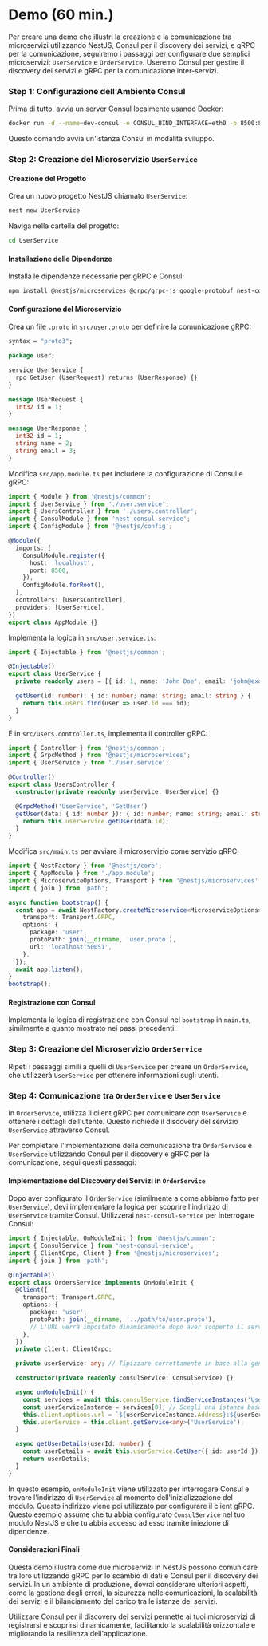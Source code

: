 # Demo (60 min.)

Per creare una demo che illustri la creazione e la comunicazione tra microservizi utilizzando NestJS, Consul per il discovery dei servizi, e gRPC per la comunicazione, seguiremo i passaggi per configurare due semplici microservizi: `UserService` e `OrderService`. Useremo Consul per gestire il discovery dei servizi e gRPC per la comunicazione inter-servizi.

### Step 1: Configurazione dell'Ambiente Consul

Prima di tutto, avvia un server Consul localmente usando Docker:

```bash
docker run -d --name=dev-consul -e CONSUL_BIND_INTERFACE=eth0 -p 8500:8500 consul
```

Questo comando avvia un'istanza Consul in modalità sviluppo.

### Step 2: Creazione del Microservizio `UserService`

#### Creazione del Progetto

Crea un nuovo progetto NestJS chiamato `UserService`:

```bash
nest new UserService
```

Naviga nella cartella del progetto:

```bash
cd UserService
```

#### Installazione delle Dipendenze

Installa le dipendenze necessarie per gRPC e Consul:

```bash
npm install @nestjs/microservices @grpc/grpc-js google-protobuf nest-consul-service consul
```

#### Configurazione del Microservizio

Crea un file `.proto` in `src/user.proto` per definire la comunicazione gRPC:

```proto
syntax = "proto3";

package user;

service UserService {
  rpc GetUser (UserRequest) returns (UserResponse) {}
}

message UserRequest {
  int32 id = 1;
}

message UserResponse {
  int32 id = 1;
  string name = 2;
  string email = 3;
}
```

Modifica `src/app.module.ts` per includere la configurazione di Consul e gRPC:

```typescript
import { Module } from '@nestjs/common';
import { UserService } from './user.service';
import { UsersController } from './users.controller';
import { ConsulModule } from 'nest-consul-service';
import { ConfigModule } from '@nestjs/config';

@Module({
  imports: [
    ConsulModule.register({
      host: 'localhost',
      port: 8500,
    }),
    ConfigModule.forRoot(),
  ],
  controllers: [UsersController],
  providers: [UserService],
})
export class AppModule {}
```

Implementa la logica in `src/user.service.ts`:

```typescript
import { Injectable } from '@nestjs/common';

@Injectable()
export class UserService {
  private readonly users = [{ id: 1, name: 'John Doe', email: 'john@example.com' }];

  getUser(id: number): { id: number; name: string; email: string } {
    return this.users.find(user => user.id === id);
  }
}
```

E in `src/users.controller.ts`, implementa il controller gRPC:

```typescript
import { Controller } from '@nestjs/common';
import { GrpcMethod } from '@nestjs/microservices';
import { UserService } from './user.service';

@Controller()
export class UsersController {
  constructor(private readonly userService: UserService) {}

  @GrpcMethod('UserService', 'GetUser')
  getUser(data: { id: number }): { id: number; name: string; email: string } {
    return this.userService.getUser(data.id);
  }
}
```

Modifica `src/main.ts` per avviare il microservizio come servizio gRPC:

```typescript
import { NestFactory } from '@nestjs/core';
import { AppModule } from './app.module';
import { MicroserviceOptions, Transport } from '@nestjs/microservices';
import { join } from 'path';

async function bootstrap() {
  const app = await NestFactory.createMicroservice<MicroserviceOptions>(AppModule, {
    transport: Transport.GRPC,
    options: {
      package: 'user',
      protoPath: join(__dirname, 'user.proto'),
      url: 'localhost:50051',
    },
  });
  await app.listen();
}
bootstrap();
```

#### Registrazione con Consul

Implementa la logica di registrazione con Consul nel `bootstrap` in `main.ts`, similmente a quanto mostrato nei passi precedenti.

### Step 3: Creazione del Microservizio `OrderService`

Ripeti i passaggi simili a quelli di `UserService` per creare un `OrderService`, che utilizzerà `UserService` per ottenere informazioni sugli utenti.

### Step 4: Comunicazione tra `OrderService` e `UserService`

In `OrderService`, utilizza il client gRPC per comunicare con `UserService` e ottenere i dettagli dell'utente. Questo richiede il discovery del servizio `UserService` attraverso Consul.

Per completare l'implementazione della comunicazione tra `OrderService` e `UserService` utilizzando Consul per il discovery e gRPC per la comunicazione, segui questi passaggi:

#### Implementazione del Discovery dei Servizi in `OrderService`

Dopo aver configurato il `OrderService` (similmente a come abbiamo fatto per `UserService`), devi implementare la logica per scoprire l'indirizzo di `UserService` tramite Consul. Utilizzerai `nest-consul-service` per interrogare Consul:

```typescript
import { Injectable, OnModuleInit } from '@nestjs/common';
import { ConsulService } from 'nest-consul-service';
import { ClientGrpc, Client } from '@nestjs/microservices';
import { join } from 'path';

@Injectable()
export class OrdersService implements OnModuleInit {
  @Client({
    transport: Transport.GRPC,
    options: {
      package: 'user',
      protoPath: join(__dirname, '../path/to/user.proto'),
      // L'URL verrà impostato dinamicamente dopo aver scoperto il servizio
    },
  })
  private client: ClientGrpc;

  private userService: any; // Tipizzare correttamente in base alla generazione dei tipi da proto

  constructor(private readonly consulService: ConsulService) {}

  async onModuleInit() {
    const services = await this.consulService.findServiceInstances('UserService');
    const userServiceInstance = services[0]; // Scegli una istanza basata sulla tua logica
    this.client.options.url = `${userServiceInstance.Address}:${userServiceInstance.Port}`;
    this.userService = this.client.getService<any>('UserService');
  }

  async getUserDetails(userId: number) {
    const userDetails = await this.userService.GetUser({ id: userId }).toPromise();
    return userDetails;
  }
}
```

In questo esempio, `onModuleInit` viene utilizzato per interrogare Consul e trovare l'indirizzo di `UserService` al momento dell'inizializzazione del modulo. Questo indirizzo viene poi utilizzato per configurare il client gRPC. Questo esempio assume che tu abbia configurato `ConsulService` nel tuo modulo NestJS e che tu abbia accesso ad esso tramite iniezione di dipendenze.

#### Considerazioni Finali

Questa demo illustra come due microservizi in NestJS possono comunicare tra loro utilizzando gRPC per lo scambio di dati e Consul per il discovery dei servizi. In un ambiente di produzione, dovrai considerare ulteriori aspetti, come la gestione degli errori, la sicurezza nelle comunicazioni, la scalabilità dei servizi e il bilanciamento del carico tra le istanze dei servizi.

Utilizzare Consul per il discovery dei servizi permette ai tuoi microservizi di registrarsi e scoprirsi dinamicamente, facilitando la scalabilità orizzontale e migliorando la resilienza dell'applicazione.
